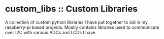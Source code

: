 # custom_libs :: Custom Libraries
A collection of custom python libraries I have put together to aid in my raspberry-pi based projects. Mostly contains libraries used to communicate over I2C with various ADCs and LCDs I have.
